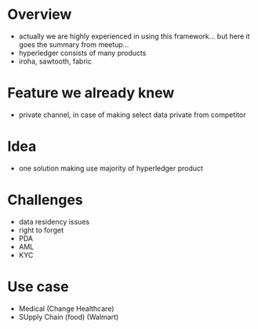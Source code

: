 # Overview
* actually we are highly experienced in using this framework... but here it goes the summary from meetup...
* hyperledger consists of many products
* iroha, sawtooth, fabric

# Feature we already knew
* private channel, in case of making select data private from competitor

# Idea
* one solution making use majority of hyperledger product

# Challenges
* data residency issues
* right to forget
* PDA
* AML
* KYC

# Use case
* Medical (Change Healthcare)
* SUpply Chain (food) (Walmart)
